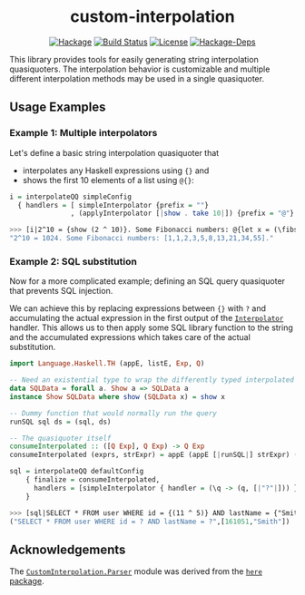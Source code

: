 <h1 align="center">custom-interpolation</h1>

<p align="center">
  <a href="https://hackage.haskell.org/package/custom-interpolation"><img src="https://img.shields.io/hackage/v/custom-interpolation" alt="Hackage"></a>
  <a href="https://github.com/ruby0b/custom-interpolation/actions/workflows/haskell-ci.yml"><img src="https://github.com/ruby0b/custom-interpolation/actions/workflows/haskell-ci.yml/badge.svg" alt="Build Status"></a>
  <a href="https://github.com/simmsb/calamity/blob/master/LICENSE"><img src="https://img.shields.io/github/license/ruby0b/custom-interpolation" alt="License"></a>
  <a href="https://hackage.haskell.org/package/custom-interpolation"><img src="https://img.shields.io/hackage-deps/v/custom-interpolation" alt="Hackage-Deps"></a>
</p>

This library provides tools for easily generating string interpolation quasiquoters.
The interpolation behavior is customizable and multiple different interpolation methods may be used in a single quasiquoter.

## Usage Examples

### Example 1: Multiple interpolators

Let's define a basic string interpolation quasiquoter that

- interpolates any Haskell expressions using `{}` and
- shows the first 10 elements of a list using `@{}`:

```hs
i = interpolateQQ simpleConfig
  { handlers = [ simpleInterpolator {prefix = ""}
               , (applyInterpolator [|show . take 10|]) {prefix = "@"} ] }
```

```hs
>>> [i|2^10 = {show (2 ^ 10)}. Some Fibonacci numbers: @{let x = (\fibs -> 1 : 1 : zipWith (+) fibs (tail fibs)) x in x}.|]
"2^10 = 1024. Some Fibonacci numbers: [1,1,2,3,5,8,13,21,34,55]."
```

### Example 2: SQL substitution

Now for a more complicated example; defining an SQL query quasiquoter that prevents SQL injection.

We can achieve this by replacing expressions between `{}` with `?` and accumulating the actual expression in the first output of the [`Interpolator`](https://hackage.haskell.org/package/custom-interpolation/docs/CustomInterpolation.html#t:Interpolator) handler.
This allows us to then apply some SQL library function to the string and the accumulated expressions which takes care of the actual substitution.

```hs
import Language.Haskell.TH (appE, listE, Exp, Q)

-- Need an existential type to wrap the differently typed interpolated expressions
data SQLData = forall a. Show a => SQLData a
instance Show SQLData where show (SQLData x) = show x

-- Dummy function that would normally run the query
runSQL sql ds = (sql, ds)

-- The quasiquoter itself
consumeInterpolated :: ([Q Exp], Q Exp) -> Q Exp
consumeInterpolated (exprs, strExpr) = appE (appE [|runSQL|] strExpr) (listE (map (appE [|SQLData|]) exprs))

sql = interpolateQQ defaultConfig
    { finalize = consumeInterpolated,
      handlers = [simpleInterpolator { handler = (\q -> (q, [|"?"|])) }]
    }
```

```hs
>>> [sql|SELECT * FROM user WHERE id = {(11 ^ 5)} AND lastName = {"Smith"}|]
("SELECT * FROM user WHERE id = ? AND lastName = ?",[161051,"Smith"])
```

## Acknowledgements

The [`CustomInterpolation.Parser`](https://github.com/ruby0b/custom-interpolation/blob/main/src/CustomInterpolation/Parser.hs) module was derived from the [`here` package](https://github.com/tmhedberg/here).
